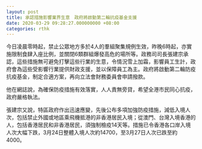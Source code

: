 ```yaml
---
layout: post
title: 承認措施影響業界生意　政府將啟動第二輪抗疫基金支援
date: 2020-03-29 09:28:27.000000000 +08:00
categories: rthk
---
```


今日凌晨零時起，禁止公眾地方多於4人的羣組聚集規例生效，昨晚6時起，亦實施限制食肆入座比例，並關閉6類群組爆發高危的場所等。政務司司長張建宗承認，這些措施無可避免打擊這些行業的生意，令情況雪上加霜，影響員工生計，政府會為這些受影響行業提供財政支援，並以保障員工為主。政府將啟動第二輪防疫抗疫基金，制定合適方案，再向立法會財務委員會申請撥款。

他在網誌說，為確保防疫措施有效落實，人人責無旁貸，希望全港市民同心抗疫，政府嚴格執法。

張建宗又說，特區政府作出迅速應變，先後公布多項加強防疫措施，減低入境人次，包括禁止外國或地區乘飛機抵港的非香港居民入境；從澳門、台灣入境香港的人，包括香港居民和非香港居民，須強制檢疫14天等。措施已令香港各口岸入境人次大幅下跌，3月24日整體入境人次約14700，至3月27日人次已跌至約4000。
